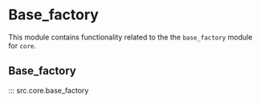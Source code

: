 # Base_factory

This module contains functionality related to the the `base_factory` module for `core`.

## Base_factory

::: src.core.base_factory

